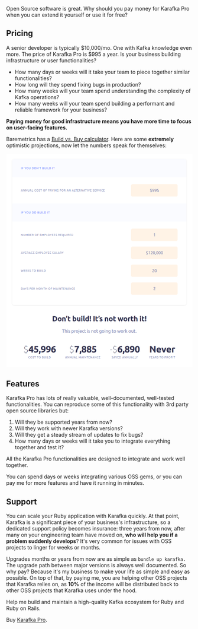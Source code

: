 Open Source software is great. Why should you pay money for Karafka Pro when you can extend it yourself or use it for free?

## Pricing

A senior developer is typically $10,000/mo. One with Kafka knowledge even more. The price of Karafka Pro is $995 a year. Is your business building infrastructure or user functionalities?

- How many days or weeks will it take your team to piece together similar functionalities?
- How long will they spend fixing bugs in production?
- How many weeks will your team spend understanding the complexity of Kafka operations?
- How many weeks will your team spend building a performant and reliable framework for your business?

**Paying money for good infrastructure means you have more time to focus on user-facing features.**

Baremetrics has a [Build vs. Buy calculator](https://baremetrics.com/build-vs-buy).  Here are some **extremely** optimistic projections, now let the numbers speak for themselves:

<p align="center">
  <img src="https://raw.githubusercontent.com/karafka/misc/master/printscreens/build-vs-buy.png" />
</p>

## Features

Karafka Pro has lots of really valuable, well-documented, well-tested functionalities. You can reproduce some of this functionality with 3rd party open source libraries but:

1. Will they be supported years from now?
2. Will they work with newer Karafka versions?
3. Will they get a steady stream of updates to fix bugs?
4. How many days or weeks will it take you to integrate everything together and test it?

All the Karafka Pro functionalities are designed to integrate and work well together.

You can spend days or weeks integrating various OSS gems, or you can pay me for more features and have it running in minutes.

## Support

You can scale your Ruby application with Karafka quickly. At that point, Karafka is a significant piece of your business's infrastructure, so a dedicated support policy becomes insurance: three years from now, after many on your engineering team have moved on, **who will help you if a problem suddenly develops**?  It's very common for issues with OSS projects to linger for weeks or months.

Upgrades months or years from now are as simple as `bundle up karafka.` The upgrade path between major versions is always well documented.  So why pay? Because it's my business to make your life as simple and easy as possible. On top of that, by paying me, you are helping other OSS projects that Karafka relies on, as **10%** of the income will be distributed back to other OSS projects that Karafka uses under the hood.

Help me build and maintain a high-quality Kafka ecosystem for Ruby and Ruby on Rails.

Buy [Karafka Pro](https://karafka.io/#become-pro).